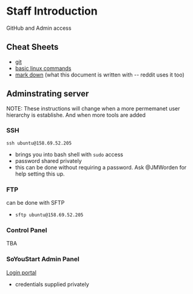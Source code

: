 # Staff Introduction
GitHub and Admin access

## Cheat Sheets
- [git](images/git_cheatsheet.pdf)
- [basic linux commands](images/linux_cheatsheet.pdf)
- [mark down](https://www.markdownguide.org/cheat-sheet/) (what this document is written with -- reddit uses it  too)

## Adminstrating server
NOTE: These instructions will change when a more permemanet user hierarchy is establishe. And when more tools are added
### SSH
`ssh ubuntu@158.69.52.205`
- brings you into bash shell with `sudo` access
- password shared privately
- this can be done without requiring a password. Ask @JMWorden for help setting this up.
### FTP
can be done with SFTP
- `sftp ubuntu@158.69.52.205`
### Control Panel
TBA
### SoYouStart Admin Panel
[Login portal](https://ca.api.soyoustart.com/auth/?credentialToken=2CEPJyuFL18SREqZqCOXnJKjKwIopzSz36AHZWCEnvmhGadpU9JAmYbBcxwO3HT6)
- credentials supplied privately